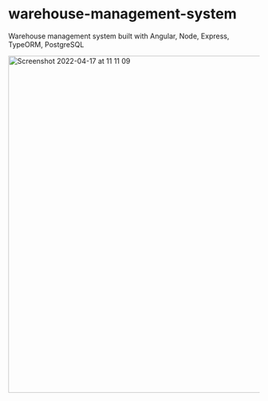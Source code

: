 # warehouse-management-system
Warehouse management system built with Angular, Node, Express, TypeORM, PostgreSQL


<img width="675" alt="Screenshot 2022-04-17 at 11 11 09" src="https://user-images.githubusercontent.com/59964679/163708165-d13c7e4b-369b-47de-b324-9d13b0e93c98.png">
